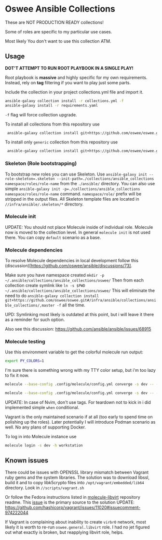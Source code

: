 # Oswee Ansible Collections

These are NOT PRODUCTION READY collections!

Some of roles are specific to my particular use cases.

Most likely You don't want to use this collection ATM.

## Usage

**DOT'T ATTEMPT TO RUN __ROOT__ PLAYBOOK IN A SINGLE PLAY!**

Root playbook is **massive** and highly specific for my own requirements.
Instead, rely on __tag__ filtering if you want to play just some parts.

Include the collection in your project collections.yml file and import it.

```bash
ansible-galaxy collection install -r collections.yml -f
ansible-galaxy install -r requirements.yaml
```

`-f` flag will force collection upgrade.

To install all collections from this repository use

```bash
 ansible-galaxy collection install git+https://github.com/oswee/oswee.git#/infra/ansible/collections/ansible_collections/oswee,master
```

To install only `generic` collection from this repository use

```bash
 ansible-galaxy collection install git+https://github.com/oswee/oswee.git#/infra/ansible/collections/ansible_collections/oswee/generic/,master
```

### Skeleton (Role bootstrapping)

To bootstrap new roles you can use Skeleton.
Use `ansible-galaxy init --role-skeleton=.skeleton --init-path=./collections/ansible_collections namespace/roles/role-name` from the `./ansible/` directory.
You can also use simple `ansible-galaxy init -p=./collections/ansible_collections namespace/roles/role-name` command.
`namespace/role/` prefix will be stripped in the output files.
All Skeleton template files are located in `//infra/ansible/.skeleton/*` directory.

### Molecule init

UPDATE: You should not place Molecule inside of individual role. Molecule now is moved to the collection
level.
In general `molecule init` is not used there. You can copy `default` scenario as a base.

### Molecule dependencies

To resolve Molecule dependencies in local development follow this (discussion)[https://github.com/oswee/ansible/discussions/73].

Make sure you have namespace created `mkdir -p ~/.ansible/collections/ansible_collections/oswee/`
Then from each collection create symlink like `ln -s $PWD ~/.ansible/collections/ansible_collections/oswee/`
This will eliminate the need to do `ansible-galaxy collection install git+https://github.com/oswee/oswee.git#/infra/ansible/collections/ansible_collections/,master -f`
all the time.

UPD: Symlinking most likely is outdated at this point, but i will leave it there as a reminder for such option.

Also see this discussion: https://github.com/ansible/ansible/issues/68915

### Molecule testing

Use this environment variable to get the colorful molecule run output:

```bash
export PY_COLORS=1
```

I'm sure there is something wrong with my TTY color setup, but i'm too lazy to fix it now.

```bash
molecule --base-config .config/molecule/config.yml converge -s dev -- --limit bastion --tags envoy
```

```bash
molecule --base-config .config/molecule/config.yml converge -s dev -- --limit workstations --tags nvim.modules.lsp
```

UPDATE: In case of Nvim, don't use tags. For teardown not to kick in i did implemented simple `when` conditional.

Vagrant is the only maintained scenario if at all (too early to spend time on polishing up the roles).
Later potentially I will introduce Podman scenario as well.
No any plans of supporting Docker.

To log in into Molecule instance use

```bash
molecule login -s dev -h workstation
```

## Known issues

There could be issues with OPENSSL library mismatch between Vagrant ruby gems and the
system libraries. The solution was to download libssl, build it and to copy libk5crypto files into
`/opt/vagrant/embedded/lib64` directory. Look in `//scripts/vagrant.sh`

Or follow the Fedora instructions listed in [molecule-libvirt](https://github.com/ansible-community/molecule-libvirt) repository readme.
This [issue](https://github.com/hashicorp/vagrant/issues/11020) is the primary source to the solution
UPDATE: https://github.com/hashicorp/vagrant/issues/11020#issuecomment-974222044

If Vagrant is complaining about inability to create `virbr0` network, most likely it is worth to re-run
`oswee.general.libvirt` role.
I had no jet figured out what exactly is broken, but reapplying libvirt role, helps.
